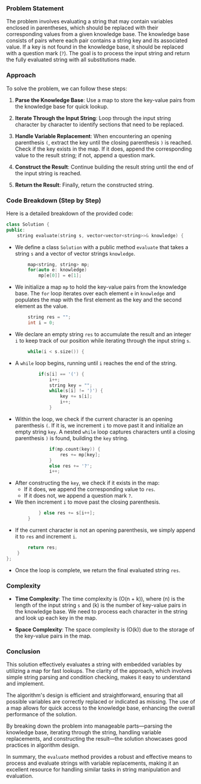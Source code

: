 ### Problem Statement

The problem involves evaluating a string that may contain variables enclosed in parentheses, which should be replaced with their corresponding values from a given knowledge base. The knowledge base consists of pairs where each pair contains a string key and its associated value. If a key is not found in the knowledge base, it should be replaced with a question mark (`?`). The goal is to process the input string and return the fully evaluated string with all substitutions made.

### Approach

To solve the problem, we can follow these steps:

1. **Parse the Knowledge Base**: Use a map to store the key-value pairs from the knowledge base for quick lookup.

2. **Iterate Through the Input String**: Loop through the input string character by character to identify sections that need to be replaced.

3. **Handle Variable Replacement**: When encountering an opening parenthesis `(`, extract the key until the closing parenthesis `)` is reached. Check if the key exists in the map. If it does, append the corresponding value to the result string; if not, append a question mark.

4. **Construct the Result**: Continue building the result string until the end of the input string is reached.

5. **Return the Result**: Finally, return the constructed string.

### Code Breakdown (Step by Step)

Here is a detailed breakdown of the provided code:

```cpp
class Solution {
public:
    string evaluate(string s, vector<vector<string>>& knowledge) {
```
- We define a class `Solution` with a public method `evaluate` that takes a string `s` and a vector of vector strings `knowledge`.

```cpp
        map<string, string> mp;
        for(auto e: knowledge)
            mp[e[0]] = e[1];
```
- We initialize a map `mp` to hold the key-value pairs from the knowledge base. The `for` loop iterates over each element `e` in `knowledge` and populates the map with the first element as the key and the second element as the value.

```cpp
        string res = "";
        int i = 0;
```
- We declare an empty string `res` to accumulate the result and an integer `i` to keep track of our position while iterating through the input string `s`.

```cpp
        while(i < s.size()) {
```
- A `while` loop begins, running until `i` reaches the end of the string.

```cpp
            if(s[i] == '(') {
                i++;
                string key = "";
                while(s[i] != ')') {
                    key += s[i];
                    i++;
                }
```
- Within the loop, we check if the current character is an opening parenthesis `(`. If it is, we increment `i` to move past it and initialize an empty string `key`. A nested `while` loop captures characters until a closing parenthesis `)` is found, building the `key` string.

```cpp
                if(mp.count(key)) {
                    res += mp[key];
                }
                else res += '?';
                i++;
```
- After constructing the `key`, we check if it exists in the map:
  - If it does, we append the corresponding value to `res`.
  - If it does not, we append a question mark `?`.
- We then increment `i` to move past the closing parenthesis.

```cpp
            } else res += s[i++];
        }
```
- If the current character is not an opening parenthesis, we simply append it to `res` and increment `i`.

```cpp
        return res;
    }
};
```
- Once the loop is complete, we return the final evaluated string `res`.

### Complexity

- **Time Complexity**: The time complexity is \(O(n + k)\), where \(n\) is the length of the input string `s` and \(k\) is the number of key-value pairs in the knowledge base. We need to process each character in the string and look up each key in the map.

- **Space Complexity**: The space complexity is \(O(k)\) due to the storage of the key-value pairs in the map.

### Conclusion

This solution effectively evaluates a string with embedded variables by utilizing a map for fast lookups. The clarity of the approach, which involves simple string parsing and condition checking, makes it easy to understand and implement. 

The algorithm's design is efficient and straightforward, ensuring that all possible variables are correctly replaced or indicated as missing. The use of a map allows for quick access to the knowledge base, enhancing the overall performance of the solution.

By breaking down the problem into manageable parts—parsing the knowledge base, iterating through the string, handling variable replacements, and constructing the result—the solution showcases good practices in algorithm design. 

In summary, the `evaluate` method provides a robust and effective means to process and evaluate strings with variable replacements, making it an excellent resource for handling similar tasks in string manipulation and evaluation.